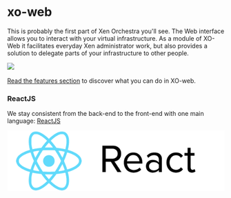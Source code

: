 
# xo-web

This is probably the first part of Xen Orchestra you'll see. The Web interface allows you to interact with your virtual infrastructure. As a module of XO-Web it facilitates everyday Xen administrator work, but also provides a solution to delegate parts of your infrastructure to other people.

![](https://xen-orchestra.com/blog/content/images/2015/05/tablet3-1.JPG)

[Read the features section](https://vates.gitbooks.io/xen-orchestra/content/features.html) to discover what you can do in XO-web.

### ReactJS

We stay consistent from the back-end to the front-end with one main language: [ReactJS](https://reactjs.org/)

![](./assets/react_js.png)
